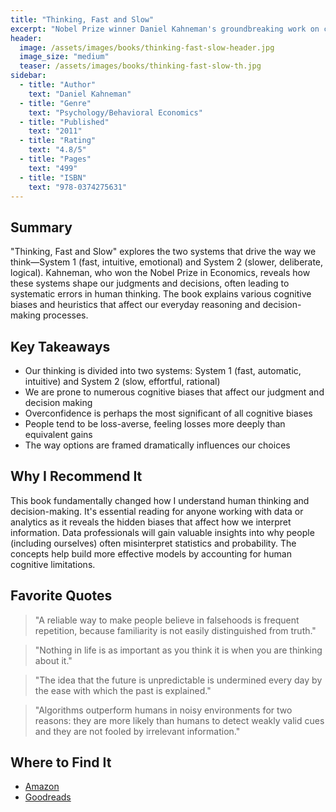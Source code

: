 ```yaml
---
title: "Thinking, Fast and Slow"
excerpt: "Nobel Prize winner Daniel Kahneman's groundbreaking work on cognitive biases and decision-making processes."
header:
  image: /assets/images/books/thinking-fast-slow-header.jpg
  image_size: "medium"
  teaser: /assets/images/books/thinking-fast-slow-th.jpg
sidebar:
  - title: "Author"
    text: "Daniel Kahneman"
  - title: "Genre"
    text: "Psychology/Behavioral Economics"
  - title: "Published"
    text: "2011"
  - title: "Rating"
    text: "4.8/5"
  - title: "Pages"
    text: "499"
  - title: "ISBN"
    text: "978-0374275631"
---
```


## Summary

"Thinking, Fast and Slow" explores the two systems that drive the way we think—System 1 (fast, intuitive, emotional) and System 2 (slower, deliberate, logical). Kahneman, who won the Nobel Prize in Economics, reveals how these systems shape our judgments and decisions, often leading to systematic errors in human thinking. The book explains various cognitive biases and heuristics that affect our everyday reasoning and decision-making processes.

## Key Takeaways

- Our thinking is divided into two systems: System 1 (fast, automatic, intuitive) and System 2 (slow, effortful, rational)
- We are prone to numerous cognitive biases that affect our judgment and decision making
- Overconfidence is perhaps the most significant of all cognitive biases
- People tend to be loss-averse, feeling losses more deeply than equivalent gains
- The way options are framed dramatically influences our choices

## Why I Recommend It

This book fundamentally changed how I understand human thinking and decision-making. It's essential reading for anyone working with data or analytics as it reveals the hidden biases that affect how we interpret information. Data professionals will gain valuable insights into why people (including ourselves) often misinterpret statistics and probability. The concepts help build more effective models by accounting for human cognitive limitations.

## Favorite Quotes

> "A reliable way to make people believe in falsehoods is frequent repetition, because familiarity is not easily distinguished from truth."

> "Nothing in life is as important as you think it is when you are thinking about it."

> "The idea that the future is unpredictable is undermined every day by the ease with which the past is explained."

> "Algorithms outperform humans in noisy environments for two reasons: they are more likely than humans to detect weakly valid cues and they are not fooled by irrelevant information."

## Where to Find It

- [Amazon](https://www.amazon.com/Thinking-Fast-Slow-Daniel-Kahneman/dp/0374533555/)
- [Goodreads](https://www.goodreads.com/book/show/11468377-thinking-fast-and-slow)